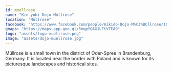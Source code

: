 ```yaml
---
id: muellrose
name: "Kin-yobi Dojo Müllrose"
location: "Müllrose"
facebook: "https://www.facebook.com/people/Aikido-Dojo-M%C3%BCllrose/100078400001742/#"
gmaps: "https://maps.app.goo.gl/5mqpYQAG1LFtVTEA9"
logo: "assets/logo-muellrose.png"
image: "assets/dojo-muellrose.jpg"
---
```

Müllrose is a small town in the district of Oder-Spree in Brandenburg, Germany. It is located near the border with Poland and is known for its picturesque landscapes and historical sites.
